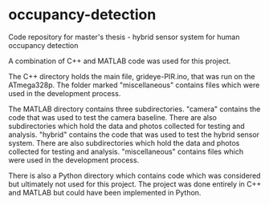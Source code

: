 # occupancy-detection
Code repository for master's thesis - hybrid sensor system for human occupancy detection

A combination of C++ and MATLAB code was used for this project.

The C++ directory holds the main file, grideye-PIR.ino, that was run on the ATmega328p. The folder marked "miscellaneous" contains files which were used in the development process.

The MATLAB directory contains three subdirectories.
"camera" contains the code that was used to test the camera baseline. There are also subdirectories which hold the data and photos collected for testing and analysis.
"hybrid" contains the code that was used to test the hybrid sensor system. There are also subdirectories which hold the data and photos collected for testing and analysis.
"miscellaneous" contains files which were used in the development process.

There is also a Python directory which contains code which was considered but ultimately not used for this project. The project was done entirely in C++ and MATLAB but could have been implemented in Python.
